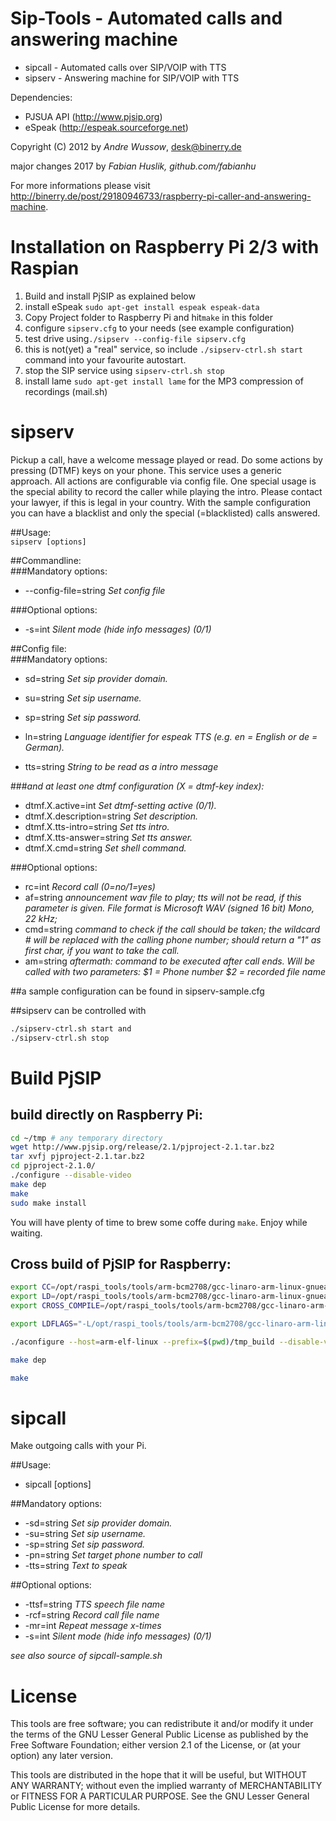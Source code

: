 Sip-Tools - Automated calls and answering machine
=================================================
- sipcall - Automated calls over SIP/VOIP with TTS
- sipserv - Answering machine for SIP/VOIP with TTS

Dependencies:
- PJSUA API (http://www.pjsip.org)
- eSpeak (http://espeak.sourceforge.net)

Copyright (C) 2012 by _Andre Wussow_, desk@binerry.de

major changes 2017 by _Fabian Huslik, github.com/fabianhu_

For more informations please visit http://binerry.de/post/29180946733/raspberry-pi-caller-and-answering-machine.

Installation on Raspberry Pi 2/3 with Raspian
=============================================
1. Build and install PjSIP as explained below
2. install eSpeak `sudo apt-get install espeak espeak-data`
2. Copy Project folder to Raspberry Pi and hit`make` in this folder
2. configure `sipserv.cfg` to your needs (see example configuration)
2. test drive using`./sipserv --config-file sipserv.cfg` 
2. this is not(yet) a "real" service, so include `./sipserv-ctrl.sh start` command into your favourite autostart.
2. stop the SIP service using `sipserv-ctrl.sh stop`
2. install lame `sudo apt-get install lame` for the MP3 compression of recordings (mail.sh)

sipserv
=======
Pickup a call, have a welcome message played or read.
Do some actions by pressing (DTMF) keys on your phone.
This service uses a generic approach. All actions are configurable via config file.
One special usage is the special ability to record the caller while playing the intro.
Please contact your lawyer, if this is legal in your country.
With the sample configuration you can have a blacklist and only the special (=blacklisted) calls answered.

##Usage:   
  `sipserv [options]`   

##Commandline:   
###Mandatory options:   
* --config-file=string   _Set config file_   

###Optional options:   
* -s=int       _Silent mode (hide info messages) (0/1)_   

##Config file:   
###Mandatory options:   
* sd=string   _Set sip provider domain._   
* su=string   _Set sip username._   
* sp=string   _Set sip password._   
* ln=string   _Language identifier for espeak TTS (e.g. en = English or de = German)._

* tts=string  _String to be read as a intro message_

###_and at least one dtmf configuration (X = dtmf-key index):_   
* dtmf.X.active=int           _Set dtmf-setting active (0/1)._   
* dtmf.X.description=string   _Set description._   
* dtmf.X.tts-intro=string     _Set tts intro._   
* dtmf.X.tts-answer=string    _Set tts answer._   
* dtmf.X.cmd=string           _Set shell command._   

###Optional options:   
* rc=int      _Record call (0=no/1=yes)_   
* af=string   _announcement wav file to play; tts will not be read, if this parameter is given. File format is Microsoft WAV (signed 16 bit) Mono, 22 kHz;_ 
* cmd=string  _command to check if the call should be taken; the wildcard # will be replaced with the calling phone number; should return a "1" as first char, if you want to take the call._
* am=string   _aftermath: command to be executed after call ends. Will be called with two parameters: $1 = Phone number $2 = recorded file name_

##a sample configuration can be found in sipserv-sample.cfg
  
##sipserv can be controlled with 
```bash
./sipserv-ctrl.sh start and 
./sipserv-ctrl.sh stop
```
Build PjSIP 
===========
build directly on Raspberry Pi:
--------------------------
```bash
cd ~/tmp # any temporary directory
wget http://www.pjsip.org/release/2.1/pjproject-2.1.tar.bz2 
tar xvfj pjproject-2.1.tar.bz2 
cd pjproject-2.1.0/
./configure --disable-video 
make dep 
make
sudo make install
```
You will have plenty of time to brew some coffe during `make`. Enjoy while waiting.

Cross build of PjSIP for Raspberry:
--------------------------

```sh
export CC=/opt/raspi_tools/tools/arm-bcm2708/gcc-linaro-arm-linux-gnueabihf-raspbian-x64/bin/arm-linux-gnueabihf-gcc
export LD=/opt/raspi_tools/tools/arm-bcm2708/gcc-linaro-arm-linux-gnueabihf-raspbian-x64/bin/arm-linux-gnueabihf-gcc
export CROSS_COMPILE=/opt/raspi_tools/tools/arm-bcm2708/gcc-linaro-arm-linux-gnueabihf-raspbian-x64/bin/arm-linux-gnueabihf-

export LDFLAGS="-L/opt/raspi_tools/tools/arm-bcm2708/gcc-linaro-arm-linux-gnueabihf-raspbian-x64/lib/gcc/arm-linux-gnueabihf/4.8.3 -L/opt/raspi_tools/tools/arm-bcm2708/gcc-linaro-arm-linux-gnueabihf-raspbian-x64/arm-linux-gnueabihf/lib -ldl -lc"

./aconfigure --host=arm-elf-linux --prefix=$(pwd)/tmp_build --disable-video 

make dep

make
```

sipcall
=======
Make outgoing calls with your Pi.

##Usage:   
* sipcall [options]   

##Mandatory options:   
* -sd=string   _Set sip provider domain._   
* -su=string   _Set sip username._   
* -sp=string   _Set sip password._   
* -pn=string   _Set target phone number to call_   
* -tts=string  _Text to speak_   

##Optional options:   
* -ttsf=string _TTS speech file name_   
* -rcf=string  _Record call file name_   
* -mr=int      _Repeat message x-times_   
* -s=int       _Silent mode (hide info messages) (0/1)_   
  
_see also source of sipcall-sample.sh_


License
=======
This tools are free software; you can redistribute it and/or
modify it under the terms of the GNU Lesser General Public
License as published by the Free Software Foundation; either
version 2.1 of the License, or (at your option) any later version.

This tools are distributed in the hope that it will be useful,
but WITHOUT ANY WARRANTY; without even the implied warranty of
MERCHANTABILITY or FITNESS FOR A PARTICULAR PURPOSE. See the GNU
Lesser General Public License for more details.
